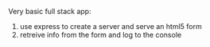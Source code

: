 Very basic full stack app: 
1. use express to create a server and serve an html5 form 
2. retreive info from the form and log to the console